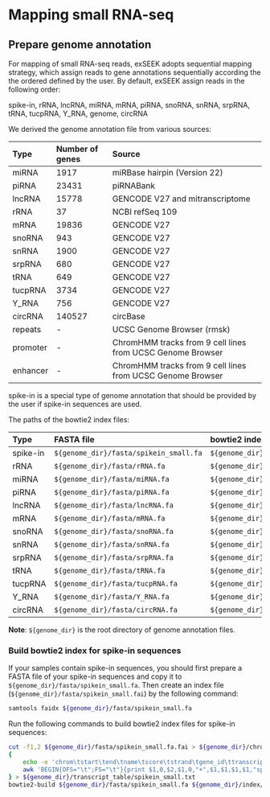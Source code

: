 # Mapping small RNA-seq

## Prepare genome annotation

For mapping of small RNA-seq reads, exSEEK adopts sequential mapping strategy, which assign reads to gene annotations sequentially according the the ordered defined by the user.
By default, exSEEK assign reads in the following order:

spike-in, rRNA, lncRNA, miRNA, mRNA, piRNA, snoRNA, snRNA, srpRNA, tRNA, tucpRNA, Y_RNA, genome, circRNA

We derived the genome annotation file from various sources: 

| Type | Number of genes | Source |
| :--- | :--- | :--- |
| miRNA | 1917 | miRBase hairpin \(Version 22\) |
| piRNA | 23431 | piRNABank |
| lncRNA | 15778 | GENCODE V27 and mitranscriptome |
| rRNA | 37 | NCBI refSeq 109 |
| mRNA | 19836 | GENCODE V27 |
| snoRNA | 943 | GENCODE V27 |
| snRNA | 1900 | GENCODE V27 |
| srpRNA | 680 | GENCODE V27 |
| tRNA | 649 | GENCODE V27 |
| tucpRNA | 3734 | GENCODE V27 |
| Y\_RNA | 756 | GENCODE V27 |
| circRNA | 140527 | circBase |
| repeats | - | UCSC Genome Browser \(rmsk\) |
| promoter | - | ChromHMM tracks from 9 cell lines from UCSC Genome Browser |
| enhancer | - | ChromHMM tracks from 9 cell lines from UCSC Genome Browser |

spike-in is a special type of genome annotation that should be provided by the user if spike-in sequences are used. 

The paths of the bowtie2 index files:

| Type | FASTA file | bowtie2 index file |
| :--- | :--- | :--- |
| spike-in | `${genome_dir}/fasta/spikein_small.fa` | `${genome_dir}/index/bowtie2/spikein` |
| rRNA | `${genome_dir}/fasta/rRNA.fa` | `${genome_dir}/index/bowtie2/rRNA` |
| miRNA | `${genome_dir}/fasta/miRNA.fa` | `${genome_dir}/rsem_index/bowtie2/miRNA` |
| piRNA | `${genome_dir}/fasta/piRNA.fa` | `${genome_dir}/rsem_index/bowtie2/piRNA` |
| lncRNA | `${genome_dir}/fasta/lncRNA.fa` | `${genome_dir}/rsem_index/bowtie2/lncRNA` |
| mRNA | `${genome_dir}/fasta/mRNA.fa` | `${genome_dir}/rsem_index/bowtie2/mRNA` |
| snoRNA | `${genome_dir}/fasta/snoRNA.fa` | `${genome_dir}/rsem_index/bowtie2/snoRNA` |
| snRNA | `${genome_dir}/fasta/snRNA.fa` | `${genome_dir}/rsem_index/bowtie2/snRNA` |
| srpRNA | `${genome_dir}/fasta/srpRNA.fa` | `${genome_dir}/rsem_index/bowtie2/srpRNA` |
| tRNA | `${genome_dir}/fasta/tRNA.fa` | `${genome_dir}/rsem_index/bowtie2/tRNA` |
| tucpRNA | `${genome_dir}/fasta/tucpRNA.fa` | `${genome_dir}/rsem_index/bowtie2/tucpRNA` |
| Y_RNA | `${genome_dir}/fasta/Y_RNA.fa` | `${genome_dir}/rsem_index/bowtie2/Y_RNA` |
| circRNA | `${genome_dir}/fasta/circRNA.fa` | `${genome_dir}/rsem_index/bowtie2/circRNA` |

**Note**: `${genome_dir}` is the root directory of genome annotation files.

### Build bowtie2 index for spike-in sequences

If your samples contain spike-in sequences, you should first prepare a FASTA file of your spike-in sequences and copy it to `${genome_dir}/fasta/spikein_small.fa`. 
Then create an index file (`${genome_dir}/fasta/spikein_small.fai`) by the following command:

```bash
samtools faidx ${genome_dir}/fasta/spikein_small.fa
```

Run the following commands to build bowtie2 index files for spike-in sequences:

```bash
cut -f1,2 ${genome_dir}/fasta/spikein_small.fa.fai > ${genome_dir}/chrom_sizes/spikein_small
{
    echo -e 'chrom\tstart\tend\tname\tscore\tstrand\tgene_id\ttranscript_id\tgene_name\ttranscript_name\tgene_type\ttranscript_type\tsource'
    awk 'BEGIN{OFS="\t";FS="\t"}{print $1,0,$2,$1,0,"+",$1,$1,$1,$1,"spikein","spikein","spikein"}' ${genome_dir}/fasta/spikein_small.fa.fai
} > ${genome_dir}/transcript_table/spikein_small.txt
bowtie2-build ${genome_dir}/fasta/spikein_small.fa ${genome_dir}/index/bowtie2/spikein_small
```
